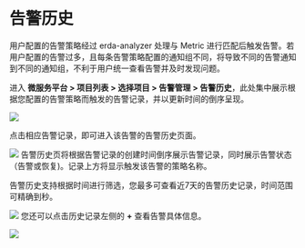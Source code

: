 # 告警历史

用户配置的告警策略经过 erda-analyzer 处理与 Metric 进行匹配后触发告警。若用户配置的告警过多，且每条告警策略配置的通知组不同，将导致不同的告警通知到不同的通知组，不利于用户统一查看告警并及时发现问题。

进入 **微服务平台 > 项目列表 > 选择项目 > 告警管理 > 告警历史**，此处集中展示根据您配置的告警策略而触发的告警记录，并以更新时间的倒序呈现。

![](http://terminus-paas.oss-cn-hangzhou.aliyuncs.com/paas-doc/2021/11/17/5ffa8112-11b2-4cba-8024-29e386a8a44d.png)

点击相应告警记录，即可进入该告警的告警历史页面。

![](http://terminus-paas.oss-cn-hangzhou.aliyuncs.com/paas-doc/2021/11/17/f8be1398-c223-4520-8799-01c7ee9d423b.png)
告警历史页将根据告警记录的创建时间倒序展示告警记录，同时展示告警状态（告警或恢复)。记录上方将显示触发该告警的策略名称。

告警历史支持根据时间进行筛选，您最多可查看近7天的告警历史记录，时间范围可精确到秒。

![](http://terminus-paas.oss-cn-hangzhou.aliyuncs.com/paas-doc/2021/11/17/4f4b5cab-e037-433a-9d63-859c76d9cf05.png)
您还可以点击历史记录左侧的 **+** 查看告警具体信息。

![](http://terminus-paas.oss-cn-hangzhou.aliyuncs.com/paas-doc/2021/11/17/208b4c61-eca6-4978-a727-d6981ea30f05.png)
